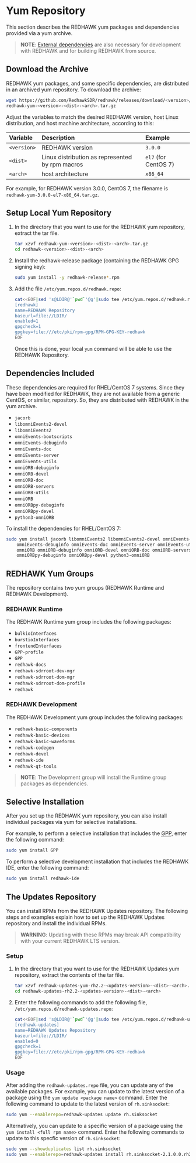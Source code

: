 # Yum Repository

This section describes the REDHAWK yum packages and dependencies provided via a yum archive.

> **NOTE**:  [External dependencies](external-dependencies.html) are also necessary for development with REDHAWK and for building REDHAWK from source.  

## Download the Archive

REDHAWK yum packages, and some specific dependencies, are distributed in an archived yum repository.  To download the archive:
```bash
wget https://github.com/RedhawkSDR/redhawk/releases/download/<version>/\
redhawk-yum-<version>-<dist>-<arch>.tar.gz
```
Adjust the variables to match the desired REDHAWK version, host Linux distribution, and host machine architecture, according to this:

| **Variable** | **Description**                                 | **Example**          |
| :----------- | :---------------------------------------------- | :------------------- |
| `<version>`  | REDHAWK version                                 | `3.0.0`              |
| `<dist>`     | Linux distribution as represented by rpm macros | `el7` (for CentOS 7) |
| `<arch>`     | host architecture                               | `x86_64`            |

For example, for REDHAWK version 3.0.0, CentOS 7, the filename is `redhawk-yum-3.0.0-el7-x86_64.tar.gz`.

## Setup Local Yum Repository

1. In the directory that you want to use for the REDHAWK yum repository, extract the tar file.

    ```bash
    tar xzvf redhawk-yum-<version>-<dist>-<arch>.tar.gz
    cd redhawk-<version>-<dist>-<arch>
    ```

1. Install the redhawk-release package (containing the REDHAWK GPG signing key):

    ```bash
    sudo yum install -y redhawk-release*.rpm
    ```

1. Add the file `/etc/yum.repos.d/redhawk.repo`:

    ```bash
    cat<<EOF|sed 's@LDIR@'`pwd`'@g'|sudo tee /etc/yum.repos.d/redhawk.repo
    [redhawk]
    name=REDHAWK Repository
    baseurl=file://LDIR/
    enabled=1
    gpgcheck=1
    gpgkey=file:///etc/pki/rpm-gpg/RPM-GPG-KEY-redhawk
    EOF
    ```

    Once this is done, your local `yum` command will be able to use the REDHAWK Repository.

## Dependencies Included

These dependencies are required for RHEL/CentOS 7 systems.  Since they have been modified for REDHAWK, they are not available from a generic CentOS, or similar, repository.  So, they are distributed with REDHAWK in the yum archive.

  - `jacorb`
  - `libomniEvents2-devel`
  - `libomniEvents2`
  - `omniEvents-bootscripts`
  - `omniEvents-debuginfo`
  - `omniEvents-doc`
  - `omniEvents-server`
  - `omniEvents-utils`
  - `omniORB-debuginfo`
  - `omniORB-devel`
  - `omniORB-doc`
  - `omniORB-servers`
  - `omniORB-utils`
  - `omniORB`
  - `omniORBpy-debuginfo`
  - `omniORBpy-devel`
  - `python3-omniORB`

To install the dependencies for RHEL/CentOS 7:

```bash
sudo yum install jacorb libomniEvents2 libomniEvents2-devel omniEvents-bootscripts \
    omniEvents-debuginfo omniEvents-doc omniEvents-server omniEvents-utils \
    omniORB omniORB-debuginfo omniORB-devel omniORB-doc omniORB-servers omniORB-utils \
    omniORBpy-debuginfo omniORBpy-devel python3-omniORB
```

## REDHAWK Yum Groups

The repository contains two yum groups (REDHAWK Runtime and REDHAWK Development).

### REDHAWK Runtime

The REDHAWK Runtime yum group includes the following packages:

  - `bulkioInterfaces`
  - `burstioInterfaces`
  - `frontendInterfaces`
  - `GPP-profile`
  - `GPP`
  - `redhawk-docs`
  - `redhawk-sdrroot-dev-mgr`
  - `redhawk-sdrroot-dom-mgr`
  - `redhawk-sdrroot-dom-profile`
  - `redhawk`

### REDHAWK Development

The REDHAWK Development yum group includes the following packages:

  - `redhawk-basic-components`
  - `redhawk-basic-devices`
  - `redhawk-basic-waveforms`
  - `redhawk-codegen`
  - `redhawk-devel`
  - `redhawk-ide`
  - `redhawk-qt-tools`

> **NOTE**:  The Development group will install the Runtime group packages as dependencies.

## Selective Installation

After you set up the REDHAWK yum repository, you can also install individual packages via yum for selective installations.

For example, to perform a selective installation that includes the <abbr title="See Glossary.">GPP</abbr>, enter the following command:

```bash
sudo yum install GPP
```

To perform a selective development installation that includes the REDHAWK IDE, enter the following command:

```bash
sudo yum install redhawk-ide
```

## The Updates Repository

You can install RPMs from the REDHAWK Updates repository. The following steps and examples explain how to set up the REDHAWK Updates repository and install the individual RPMs.

> **WARNING**:  Updating with these RPMs may break API compatibility with your current REDHAWK LTS version.  

### Setup

1. In the directory that you want to use for the REDHAWK Updates yum repository, extract the contents of the tar file.

    ```bash
    tar xzvf redhawk-updates-yum-rh2.2-<updates-version>-<dist>-<arch>.tar.gz
    cd redhawk-updates-rh2.2-<updates-version>-<dist>-<arch>
    ```

1. Enter the following commands to add the following file, `/etc/yum.repos.d/redhawk-updates.repo`:

    ```bash
    cat<<EOF|sed 's@LDIR@'`pwd`'@g'|sudo tee /etc/yum.repos.d/redhawk-updates.repo
    [redhawk-updates]
    name=REDHAWK Updates Repository
    baseurl=file://LDIR/
    enabled=0
    gpgcheck=1
    gpgkey=file:///etc/pki/rpm-gpg/RPM-GPG-KEY-redhawk
    EOF
    ```

### Usage

After adding the `redhawk-updates.repo` file, you can update any of the available packages. For example, you can update to the latest version of a package using the `yum update <package name>` command. Enter the following command to update to the latest version of `rh.sinksocket`:

```bash
sudo yum --enablerepo=redhawk-updates update rh.sinksocket
```

Alternatively, you can update to a specific version of a package using the `yum install <full rpm name>` command. Enter the following commands to update to this specfic version of `rh.sinksocket`:

```bash
sudo yum --showduplicates list rh.sinksocket
sudo yum --enablerepo=redhawk-updates install rh.sinksocket-2.1.0.0.rh2.2.el7.x86_64
```
